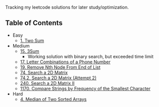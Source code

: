 
Tracking my leetcode solutions for later study/optimization. 

## Table of Contents

* Easy
    - [1. Two Sum](python/1.py)
* Medium
    - [15. 3Sum](python/15.py)
        - Working solution with binary search, but exceeded time limit
    - [17. Letter Combinations of a Phone Number](python/17.py)
    - [19. Remove Nth Node From End of List](python/19.py)
    - [74. Search a 2D Matrix](python/74.py)
    - [74.2. Search a 2D Matrix (Attempt 2)](python/74.2.py)
    - [240. Search a 2D Matrix II](python/240.py)
    - [1170. Compare Strings by Frequency of the Smallest Character](python/1170.py) 
* Hard
    - [4. Median of Two Sorted Arrays](python/4.py)